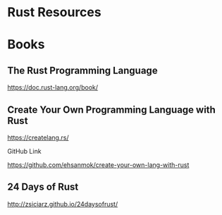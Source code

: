 # Rust Resources

# Books

## The Rust Programming Language

https://doc.rust-lang.org/book/

## Create Your Own Programming Language with Rust

https://createlang.rs/

GitHub Link

https://github.com/ehsanmok/create-your-own-lang-with-rust

## 24 Days of Rust

http://zsiciarz.github.io/24daysofrust/
